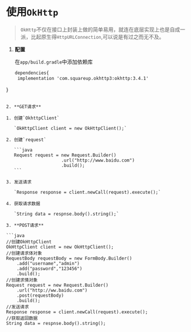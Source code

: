 # 使用`OkHttp`

>   `OkHttp`不仅在接口上封装上做的简单易用，就连在底层实现上也是自成一派，比起原生得`HttpURLConnection`,可以说是有过之而无不及。

1. **配置**

   在`app/build.gradle`中添加依赖库
   
   ```xml
   dependencies{
   	implementation 'com.squareup.okhttp3:okhttp:3.4.1'
}
   ```

2. **GET请求**

   1. 创建`OkhttpClient`

      `OkHttpClient client = new OkHttpClient();`

   2. 创建`request`

      ```java
      Request request = new Request.Builder()
          				.url("http://www.baidu.com")
          				.build();
      ```

   3. 发送请求

      `Response response = client.newCall(request).execute();`

   4. 获取请求数据

      `String data = respnse.body().string();`

3. **POST请求**

   ```java
   //创建OkHttpClient
   OkHttpClient client = new OkHttpClient();
   //创建请求体对象
   RequestBody requestBody = new FormBody.Builder()
       .add("username","admin")
       .add("password","123456")
       .build();
   //创建求情对象
   Request request = new Request.Builder()
       .url("http://ww.baidu.com")
       .post(requestBody)
       .build();
   //发送请求
   Response response = client.newCall(request).execute();
   //获取返回数据
   String data = respnse.body().string();
   ```

   